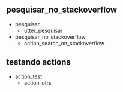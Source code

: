 ## pesquisar_no_stackoverflow
* pesquisar
    - utter_pesquisar
* pesquisar_no_stackoverflow
    - action_search_on_stackoverflow

## testando actions
* action_test
    - action_otrs
